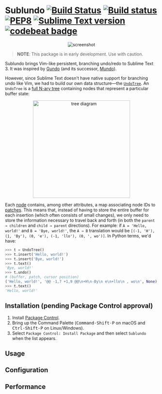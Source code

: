 # Sublundo [![Build Status](https://travis-ci.org/libundo/Sublundo.svg?branch=master)](https://travis-ci.org/libundo/Sublundo) [![Build status](https://ci.appveyor.com/api/projects/status/2hs94fgrhds5dh5a?svg=true)](https://ci.appveyor.com/project/libundo/sublundo) [![PEP8](https://img.shields.io/badge/code%20style-pep8-orange.svg)](https://www.python.org/dev/peps/pep-0008/) [![Sublime Text version](https://img.shields.io/badge/sublime%20text-v3103%2B-blue.svg)](https://www.sublimetext.com/3) [![codebeat badge](https://codebeat.co/badges/fdbbebac-f1fd-411d-adee-4cc00cc55412)](https://codebeat.co/projects/github-com-libundo-sublundo-master)


<p align="center">
  <img alt="screenshot" src="https://user-images.githubusercontent.com/8785025/29700228-b4a4ae6e-8917-11e7-9dcb-318680979153.png">
</p>

> **NOTE**: This package is in early development. Use with caution.

Sublundo brings Vim-like persistent, branching undo/redo to Sublime Text 3. It was inspired by [Gundo](https://sjl.bitbucket.io/gundo.vim/) (and its successor, [Mundo](http://simnalamburt.github.io/vim-mundo/dist/)).

However, since Sublime Text doesn't have native support for branching undo like Vim, we had to build our own data structure&mdash;the [`UndoTree`](https://github.com/libundo/Sublundo/blob/master/lib/tree.py#L26). An `UndoTree` is a [full N-ary tree](https://en.wikipedia.org/wiki/K-ary_tree) containing nodes that represent a particular buffer state:

<p align="center">
  <img width="320" alt="tree diagram" src="https://user-images.githubusercontent.com/8785025/29751984-4a0c46b2-8b0a-11e7-90c2-ad09df5e75df.png">
</p>

Each [node](https://github.com/libundo/Sublundo/blob/master/lib/tree.py#L14) contains, among other attributes, a map associating node IDs to [patches](https://en.wikipedia.org/wiki/Patch_(Unix)). This means that, instead of having to store the entire buffer for each insertion (which often consists of small changes), we only need to store the information necessary to travel back and forth (in both the `parent → children` and `child → parent` directions). For example: if `A = 'Hello, world!'` and `B = 'Bye, world!'`, the `A → B` translation would be `[(-1, 'H'), (1, 'By'), (0, 'e'), (-1, 'llo'), (0, ', wo')]`. In Python terms, we'd have:

```python
>>> t = UndoTree()
>>> t.insert('Hello, world!')
>>> t.insert('Bye, world!')
>>> t.text()
'Bye, world!'
>>> t.undo()
# (buffer, patch, cursor position)
('Hello, world!', '@@ -1,7 +1,9 @@\n+H\n-By\n e\n+llo\n , wo\n', None)
>>> t.text()
'Hello, world!'
```

## Installation (pending Package Control approval)

1. Install [Package Control][pck-ctrl].
3. Bring up the Command Palette
   (<kbd>Command-Shift-P</kbd> on macOS and <kbd>Ctrl-Shift-P</kbd> on Linux/Windows).
4. Select `Package Control: Install Package`
   and then select `Sublundo` when the list appears.

## Usage

## Configuration

## Performance

[pck-ctrl]: https://packagecontrol.io/installation "Package Control"
